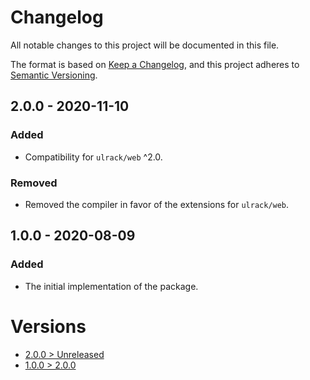 # Changelog
All notable changes to this project will be documented in this file.

The format is based on [Keep a Changelog](https://keepachangelog.com/en/1.0.0/),
and this project adheres to [Semantic Versioning](https://semver.org/spec/v2.0.0.html).

## 2.0.0 - 2020-11-10

### Added
- Compatibility for `ulrack/web` ^2.0.

### Removed
- Removed the compiler in favor of the extensions for `ulrack/web`.

## 1.0.0 - 2020-08-09

### Added
- The initial implementation of the package.

# Versions
- [2.0.0 > Unreleased](https://github.com/ulrack/web-application/compare/2.0.0...HEAD)
- [1.0.0 > 2.0.0](https://github.com/ulrack/web-application/compare/1.0.0...2.0.0)
